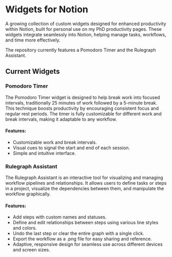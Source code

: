 # Widgets for Notion

A growing collection of custom widgets designed for enhanced productivity within Notion, built for personal use on my PhD productivity pages.
These widgets integrate seamlessly into Notion, helping manage tasks, workflows, and time more effectively. 

The repository currently features a Pomodoro Timer and the Rulegraph Assistant.

## Current Widgets

### Pomodoro Timer
The Pomodoro Timer widget is designed to help break work into focused intervals, traditionally 25 minutes of work followed by a 5-minute break. This technique boosts productivity by encouraging consistent focus and regular rest periods. The timer is fully customizable for different work and break intervals, making it adaptable to any workflow.

#### Features:
- Customizable work and break intervals.
- Visual cues to signal the start and end of each session.
- Simple and intuitive interface.

### Rulegraph Assistant
The Rulegraph Assistant is an interactive tool for visualizing and managing workflow pipelines and relationships. It allows users to define tasks or steps in a project, visualize the dependencies between them, and manipulate the workflow graphically.

#### Features:
- Add steps with custom names and statuses.
- Define and edit relationships between steps using various line styles and colors.
- Undo the last step or clear the entire graph with a single click.
- Export the workflow as a .png file for easy sharing and reference.
- Adaptive, responsive design for seamless use across different devices and screen sizes.